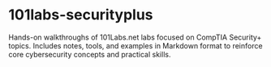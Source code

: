 # 101labs-securityplus
Hands-on walkthroughs of 101Labs.net labs focused on CompTIA Security+ topics. Includes notes, tools, and examples in Markdown format to reinforce core cybersecurity concepts and practical skills.
